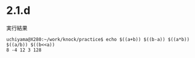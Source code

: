 # 2.1.d

実行結果

```
uchiyama@X280:~/work/knock/practice$ echo $((a+b)) $((b-a)) $((a*b)) $((a/b)) $((b<<a))
8 -4 12 3 128
```
